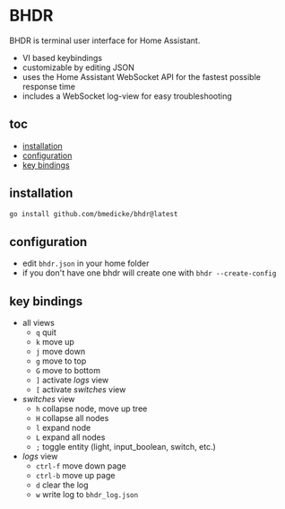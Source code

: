 # BHDR

BHDR is terminal user interface for Home Assistant.

* VI based keybindings
* customizable by editing JSON
* uses the Home Assistant WebSocket API for the fastest possible response time
* includes a WebSocket log-view for easy troubleshooting

## toc

<!-- vim-markdown-toc GFM -->

* [installation](#installation)
* [configuration](#configuration)
* [key bindings](#key-bindings)

<!-- vim-markdown-toc -->

## installation

```sh
go install github.com/bmedicke/bhdr@latest
```

## configuration

* edit `bhdr.json` in your home folder
* if you don't have one bhdr will create one with `bhdr --create-config`

## key bindings

* all views
  * `q` quit
  * `k` move up
  * `j` move down
  * `g` move to top
  * `G` move to bottom
  * `]` activate *logs* view
  * `[` activate *switches* view
* *switches* view
  * `h` collapse node, move up tree
  * `H` collapse all nodes
  * `l` expand node
  * `L` expand all nodes
  * `;` toggle entity (light, input_boolean, switch, etc.)
* *logs* view
  * `ctrl-f` move down page
  * `ctrl-b` move up page
  * `d` clear the log
  * `w` write log to `bhdr_log.json`
